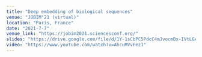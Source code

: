 ```yaml
---
title: "Deep embedding of biological sequences"
venue: "JOBIM'21 (virtual)"
location: "Paris, France"
date: "2021-7-7"
venue_link: "https://jobim2021.sciencesconf.org/"
slides: "https://drive.google.com/file/d/1Y-1sCbPC5PdcC4mJvocmBx-IVtLGAgSe/view?usp=sharing"
video: "https://www.youtube.com/watch?v=AhcuMVvFezI"
---
```

